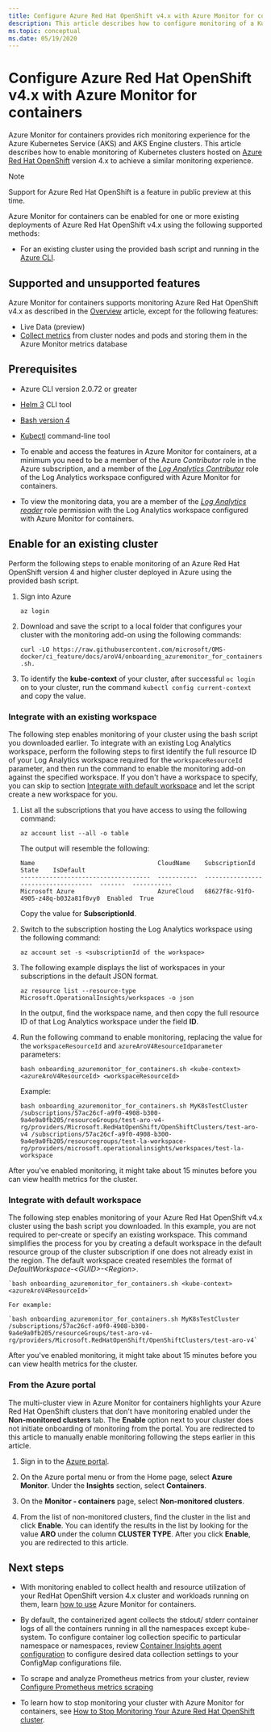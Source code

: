 ```yaml
---
title: Configure Azure Red Hat OpenShift v4.x with Azure Monitor for containers | Microsoft Docs
description: This article describes how to configure monitoring of a Kubernetes cluster with Azure Monitor hosted on Azure Red Hat OpenShift version 4 and higher.
ms.topic: conceptual
ms.date: 05/19/2020
---
```


# Configure Azure Red Hat OpenShift v4.x with Azure Monitor for containers

Azure Monitor for containers provides rich monitoring experience for the Azure Kubernetes Service (AKS) and AKS Engine clusters. This article describes how to enable monitoring of Kubernetes clusters hosted on [Azure Red Hat OpenShift](../../openshift/intro-openshift.md) version 4.x to achieve a similar monitoring experience.

>[!NOTE]
>Support for Azure Red Hat OpenShift is a feature in public preview at this time.
>

Azure Monitor for containers can be enabled for one or more existing deployments of Azure Red Hat OpenShift v4.x using the following supported methods:

- For an existing cluster using the provided bash script and running in the [Azure CLI](https://docs.microsoft.com/cli/azure/openshift?view=azure-cli-latest#az-openshift-create).

## Supported and unsupported features

Azure Monitor for containers supports monitoring Azure Red Hat OpenShift v4.x as described in the [Overview](container-insights-overview.md) article, except for the following features:

- Live Data (preview)
- [Collect metrics](container-insights-update-metrics.md) from cluster nodes and pods and storing them in the Azure Monitor metrics database

## Prerequisites

- Azure CLI version 2.0.72 or greater

- [Helm 3](https://helm.sh/docs/intro/install/) CLI tool

- [Bash version 4](https://www.gnu.org/software/bash/)

- [Kubectl](https://kubernetes.io/docs/tasks/tools/install-kubectl/) command-line tool

- To enable and access the features in Azure Monitor for containers, at a minimum you need to be a member of the Azure *Contributor* role in the Azure subscription, and a member of the [*Log Analytics Contributor*](../platform/manage-access.md#manage-access-using-azure-permissions) role of the Log Analytics workspace configured with Azure Monitor for containers.

- To view the monitoring data, you are a member of the [*Log Analytics reader*](../platform/manage-access.md#manage-access-using-azure-permissions) role permission with the Log Analytics workspace configured with Azure Monitor for containers.

## Enable for an existing cluster

Perform the following steps to enable monitoring of an Azure Red Hat OpenShift version 4 and higher cluster deployed in Azure using the provided bash script.

1. Sign into Azure

    ```azurecli
    az login
    ```

2. Download and save the script to a local folder that configures your cluster with the monitoring add-on using the following commands:

    `curl -LO https://raw.githubusercontent.com/microsoft/OMS-docker/ci_feature/docs/aroV4/onboarding_azuremonitor_for_containers.sh.`

3. To identify the **kube-context** of your cluster, after successful `oc login` on to your cluster, run the command `kubectl config current-context` and copy the value.

### Integrate with an existing workspace

The following step enables monitoring of your cluster using the bash script you downloaded earlier. To integrate with an existing Log Analytics workspace, perform the following steps to first identify the full resource ID of your Log Analytics workspace required for the `workspaceResourceId` parameter, and then run the command to enable the monitoring add-on against the specified workspace. If you don't have a workspace to specify, you can skip to section [Integrate with default workspace](#integrate-with-default-workspace) and let the script create a new workspace for you.

1. List all the subscriptions that you have access to using the following command:

    ```azurecli
    az account list --all -o table
    ```

    The output will resemble the following:

    ```azurecli
    Name                                  CloudName    SubscriptionId                        State    IsDefault
    ------------------------------------  -----------  ------------------------------------  -------  -----------
    Microsoft Azure                       AzureCloud   68627f8c-91fO-4905-z48q-b032a81f8vy0  Enabled  True
    ```

    Copy the value for **SubscriptionId**.

2. Switch to the subscription hosting the Log Analytics workspace using the following command:

    ```azurecli
    az account set -s <subscriptionId of the workspace>
    ```

3. The following example displays the list of workspaces in your subscriptions in the default JSON format.

    ```
    az resource list --resource-type Microsoft.OperationalInsights/workspaces -o json
    ```

    In the output, find the workspace name, and then copy the full resource ID of that Log Analytics workspace under the field **ID**.

4. Run the following command to enable monitoring, replacing the value for the `workspaceResourceId` and `azureAroV4ResourceIdparameter` parameters: 

    `bash onboarding_azuremonitor_for_containers.sh <kube-context> <azureAroV4ResourceId> <workspaceResourceId>`

    Example:

    `bash onboarding_azuremonitor_for_containers.sh MyK8sTestCluster /subscriptions/57ac26cf-a9f0-4908-b300-9a4e9a0fb205/resourceGroups/test-aro-v4-rg/providers/Microsoft.RedHatOpenShift/OpenShiftClusters/test-aro-v4 /subscriptions/57ac26cf-a9f0-4908-b300-9a4e9a0fb205/resourcegroups/test-la-workspace-rg/providers/microsoft.operationalinsights/workspaces/test-la-workspace`

After you've enabled monitoring, it might take about 15 minutes before you can view health metrics for the cluster.

### Integrate with default workspace

The following step enables monitoring of your Azure Red Hat OpenShift v4.x cluster using the bash script you downloaded. In this example, you are not required to per-create or specify an existing workspace. This command simplifies the process for you by creating a default workspace in the default resource group of the cluster subscription if one does not already exist in the region. The default workspace created resembles the format of *DefaultWorkspace-\<GUID>-\<Region>*.  

    `bash onboarding_azuremonitor_for_containers.sh <kube-context> <azureAroV4ResourceId>`

    For example:

    `bash onboarding_azuremonitor_for_containers.sh MyK8sTestCluster /subscriptions/57ac26cf-a9f0-4908-b300-9a4e9a0fb205/resourceGroups/test-aro-v4-rg/providers/Microsoft.RedHatOpenShift/OpenShiftClusters/test-aro-v4`

After you've enabled monitoring, it might take about 15 minutes before you can view health metrics for the cluster.

### From the Azure portal

The multi-cluster view in Azure Monitor for containers highlights your Azure Red Hat OpenShift clusters that don't have monitoring enabled under the **Non-monitored clusters** tab. The **Enable** option next to your cluster does not initiate onboarding of monitoring from the portal. You are redirected to this article to manually enable monitoring following the steps earlier in this article.

1. Sign in to the [Azure portal](https://portal.azure.com).

2. On the Azure portal menu or from the Home page, select **Azure Monitor**. Under the **Insights** section, select **Containers**.

3. On the **Monitor - containers** page, select **Non-monitored clusters**.

4. From the list of non-monitored clusters, find the cluster in the list and click **Enable**. You can identify the results in the list by looking for the value **ARO** under the column **CLUSTER TYPE**. After you click **Enable**, you are redirected to this article.

## Next steps

- With monitoring enabled to collect health and resource utilization of your RedHat OpenShift version 4.x cluster and workloads running on them, learn [how to use](container-insights-analyze.md) Azure Monitor for containers.

- By default, the containerized agent collects the stdout/ stderr container logs of all the containers running in all the namespaces except kube-system. To configure container log collection specific to particular namespace or namespaces, review [Container Insights agent configuration](container-insights-agent-config.md) to configure desired data collection settings to your ConfigMap configurations file.

- To scrape and analyze Prometheus metrics from your cluster, review [Configure Prometheus metrics scraping](container-insights-prometheus-integration.md)

- To learn how to stop monitoring your cluster with Azure Monitor for containers, see [How to Stop Monitoring Your Azure Red Hat OpenShift cluster](container-insights-optout-openshift.md).
